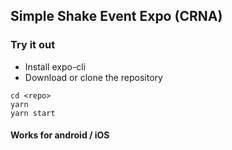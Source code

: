## Simple Shake Event Expo (CRNA)

### Try it out

- Install expo-cli
- Download or clone the repository

```
cd <repo>
yarn
yarn start
```

#### Works for android / iOS 

